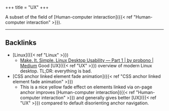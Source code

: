 +++
title = "UX"
+++


A subset of the field of [Human-computer interaction]({{< ref "Human-computer interaction" >}}).

---
## Backlinks
* [Linux]({{< ref "Linux" >}})
	* [Make. It. Simple. Linux Desktop Usability — Part 1 | by probono | Medium](https://medium.com/@probonopd/make-it-simple-linux-desktop-usability-part-1-5fa0fb369b42) Good [UX]({{< ref "UX" >}}) overview of modern Linux desktop. TL;DR: everything is bad.
* [CSS anchor linked element fade animation]({{< ref "CSS anchor linked element fade animation" >}})
	* This is a nice yellow fade effect on elements linked via on-page anchor improves [Human-computer interaction]({{< ref "Human-computer interaction" >}}) and generally gives better [UX]({{< ref "UX" >}}) compared to default disorienting anchor navigation.

